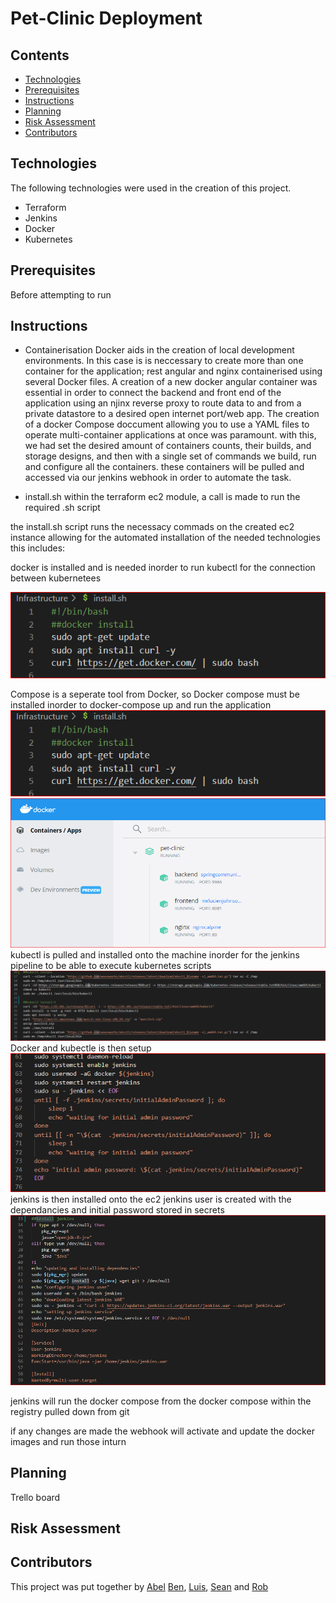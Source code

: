 # Pet-Clinic Deployment

<Intro piece>

## Contents
- [Technologies](#Technologies)
- [Prerequisites](#Prerequisites)
- [Instructions](#Instructions)
- [Planning](#Planning)
- [Risk Assessment](#Risk-Assessment)
- [Contributors](#Contributors)

## Technologies
 
 The following technologies were used in the creation of this project.

 - Terraform
 - Jenkins
 - Docker
 - Kubernetes

## Prerequisites

Before attempting to run

## Instructions

- Containerisation
Docker aids in the creation of local development environments. In this case is is neccessary to create more than one container for the application; rest angular and nginx containerised using several Docker files. 
A creation of a new docker angular container was essential in order to connect the backend and front end of the application using an njinx reverse proxy to route data to and from a private datastore to a desired open internet port/web app.
The creation of a docker Compose doccument allowing you to use a YAML files to operate multi-container applications at once was paramount. with this, we had set the desired amount of 
containers counts, their builds, and storage designs, and then with a single set of commands we build, run and configure all the containers.
these containers will be pulled and accessed via our jenkins webhook in order to automate the task.

- install.sh
within the terraform ec2 module, a call is made to run the required .sh script

the install.sh script runs the necessacy commads on the created ec2 instance allowing for the automated installation of the needed technologies
this includes:

docker is installed and is needed inorder to run kubectl for the connection between kubernetees

![docker-install](https://github.com/BFDarian/pet-clinic/blob/documentation/images/docker-install.png)

Compose is a seperate tool from Docker, so Docker compose must be installed inorder to docker-compose up and run the application
![docker-compose-install](https://github.com/BFDarian/pet-clinic/blob/documentation/images/docker-install.png)
![docker-compose-up-product](https://github.com/BFDarian/pet-clinic/blob/documentation/images/docker-compose-up-product.png)
kubectl is pulled and installed onto the machine inorder for the jenkins pipeline to be able to execute kubernetes scripts
![kubectl-install](https://github.com/BFDarian/pet-clinic/blob/documentation/images/kubectl-install.png)
Docker and kubectle is then setup 
![docker-kube-setup](https://github.com/BFDarian/pet-clinic/blob/documentation/images/docker-kube-setup.png)
jenkins is then installed onto the ec2
jenkins user is created with the dependancies and initial password stored in secrets
![jenkins-setup](https://github.com/BFDarian/pet-clinic/blob/documentation/images/jenkins-setup.png)

jenkins will run the docker compose from the docker compose within the registry pulled down from git

if any changes are made the webhook will activate and update the docker images and run those inturn 


## Planning
 Trello board



## Risk Assessment



 ## Contributors
This project was put together by [Abel](https://github.com/MrLucien-Johnson) [Ben](https://github.com/BFDarian), [Luis](https://github.com/LSoares1), [Sean](https://github.com/Arcticleech) and [Rob](https://github.com/mauvesky1)